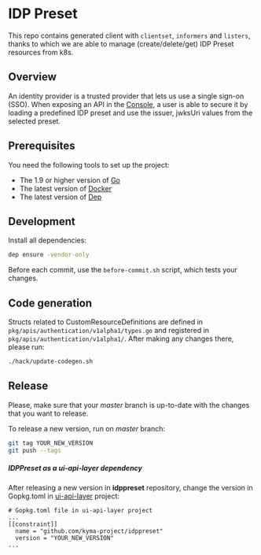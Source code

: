 # IDP Preset

This repo contains generated client with `clientset`, `informers` and `listers`, thanks to which we are able to manage (create/delete/get) IDP Preset resources from k8s.

## Overview

An identity provider is a trusted provider that lets us use a single sign-on (SSO).
When exposing an API in the [Console](https://github.com/kyma-project/console/tree/master/core), a user is able to secure it by loading a predefined IDP preset and use the issuer, jwksUri values from the selected preset.

## Prerequisites

You need the following tools to set up the project:
* The 1.9 or higher version of [Go](https://golang.org/dl/)
* The latest version of [Docker](https://www.docker.com/)
* The latest version of [Dep](https://github.com/golang/dep)

## Development

Install all dependencies:
```bash
dep ensure -vendor-only
```

Before each commit, use the `before-commit.sh` script, which tests your changes.

## Code generation

Structs related to CustomResourceDefinitions are defined in `pkg/apis/authentication/v1alpha1/types.go` and registered in `pkg/apis/authentication/v1alpha1/`. After making any changes there, please run:
```bash
./hack/update-codegen.sh
```

## Release

Please, make sure that your _master_ branch is up-to-date with the changes that you want to release.

To release a new version, run on _master_ branch:
```bash
git tag YOUR_NEW_VERSION
git push --tags
```

##### IDPPreset as a ui-api-layer dependency

After releasing a new version in **idppreset** repository, change the version in Gopkg.toml in [ui-api-layer](https://github.com/kyma-project/kyma/tree/master/components/ui-api-layer) project:
```
# Gopkg.toml file in ui-api-layer project
...
[[constraint]]
  name = "github.com/kyma-project/idppreset"
  version = "YOUR_NEW_VERSION"
...
```
